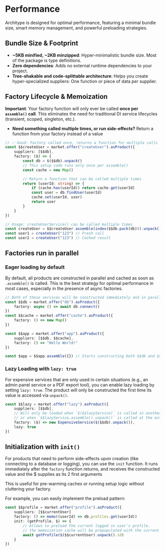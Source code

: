 # Performance

Architype is designed for optimal performance, featuring a minimal bundle size, smart memory management, and powerful preloading strategies.

## Bundle Size & Footprint

-   **~5KB minified, ~2KB minzipped**: Hyper-minimalistic bundle size. Most of the package is type definitions.
-   **Zero dependencies**: Adds no external runtime dependencies to your project.
-   **Tree-shakable and code-splittable architecture**: Helps you create hyper-specialized suppliers: One function or piece of data per supplier.

## Factory Lifecycle & Memoization

**Important**: Your factory function will only ever be called **once per `assemble()` call**. This eliminates the need for traditional DI service lifecycles (transient, scoped, singleton, etc.).

-   **Need something called multiple times, or run side-effects?** Return a function from your factory instead of a value

```typescript
// ✅ Good: Factory called once, returns a function for multiple calls
const $$createUser = market.offer("createUser").asProduct({
    suppliers: [$$db],
    factory: ($) => {
        const db = $($$db).unpack()
        // This setup code runs only once per assemble()
        const cache = new Map()

        // Return a function that can be called multiple times
        return (userId: string) => {
            if (cache.has(userId)) return cache.get(userId)
            const user = db.findUser(userId)
            cache.set(userId, user)
            return user
        }
    }
})

// Usage: createUserService() can be called multiple times
const createUser = $$createUser.assemble(index($$db.pack(db))).unpack()
const user1 = createUser("123") // Fresh call
const user2 = createUser("123") // Cached result
```

## Factories run in parallel

### Eager loading by default

By default, all products are constructed in parallel and cached as soon as `.assemble()` is called. This is the best strategy for optimal performance in most cases, especially in the presence of async factories.

```typescript
// Both of these services will be constructed immediately and in parallel
const $$db = market.offer("db").asProduct({
    factory: async () => await db.connect()
})
const $$cache = market.offer("cache").asProduct({
    factory: () => new Map()
})

const $$app = market.offer("app").asProduct({
    suppliers: [$$db, $$cache],
    factory: () => "Hello World!"
})

const $app = $$app.assemble({}) // Starts constructing both $$db and $$cache at once in parallel
```

### Lazy Loading with `lazy: true`

For expensive services that are only used in certain situations (e.g., an admin panel service or a PDF export tool), you can enable lazy loading by setting `lazy: true`. The product will only be constructed the first time its value is accessed via `unpack()`.

```typescript
const $$lazy = market.offer("lazy").asProduct({
    suppliers: [$$db],
    // Will only be loaded when `$($$lazyService)` is called in another service,
    // or when `$$lazyService.assemble().unpack()` is called at the entry point.
    factory: ($) => new ExpensiveService($($$db).unpack()),
    lazy: true
})
```

## Initialization with `init()`

For products that need to perform side-effects upon creation (like connecting to a database or logging), you can use the `init` function. It runs immediately after the `factory` function returns, and receives the constructed value and the $ supplies as its 2 first arguments

This is useful for pre-warming caches or running setup logic without cluttering your factory.

For example, you can easily implement the preload pattern:

```typescript
const $$profile = market.offer("profile").asProduct({
    suppliers: [$$currentUser]
    factory: () => memo((userId) => db.profiles.get(userId))
    init: (getProfile, $) => {
        // Allows to preload the current logged in user's profile.
        // the memoization cache will be prepopulated with the current user's profile if requested later.
        await getProfile($($$currentUser).unpack().id)
    }
})
```
